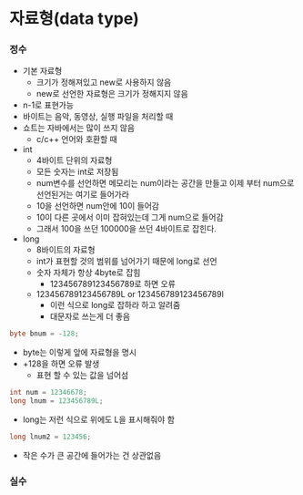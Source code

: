 # 자료형(data type)

### 정수

- 기본 자료형
  - 크기가 정해져있고 new로 사용하지 않음
  - new로 선언한 자료형은 크기가 정해지지 않음
- n-1로 표현가능
- 바이트는 음악, 동영상, 실행 파일을 처리할 때
- 쇼트는 자바에서는 많이 쓰지 않음
  - c/c++ 언어와 호환할 때
- int
  - 4바이트 단위의 자료형
  - 모든 숫자는 int로 저장됨
  - num변수를 선언하면 메모리는 num이라는 공간을 만들고 이제 부터 num으로 선언된거는 여기로 들어가라
  - 10을 선언하면 num안에 10이 들어감
  - 10이 다른 곳에서 이미 잡혀있는데 그게 num으로 들어감
  - 그래서 100을 쓰던 100000을 쓰던 4바이트로 잡힌다.
- long
  - 8바이트의 자료형
  - int가 표현할 것의 범위를 넘어가기 때문에 long로 선언
  - 숫자 자체가 항상 4byte로 잡힘
    - 123456789123456789로 하면 오류
  - 123456789123456789L or 123456789123456789l
    - 이런 식으로 long로 잡하라 하고 알려줌
    - 대문자로 쓰는게 더 좋음

```java
byte bnum = -128;
```

- byte는 이렇게 앞에 자료형을 명시
- +128을 하면 오류 발생
  - 표현 할 수 있는 값을 넘어섬

```java
int num = 12346678;
long lnum = 123456789L;
```

- long는 저런 식으로 위에도 L을 표시해줘야 함

```java
long lnum2 = 123456;
```

- 작은 수가 큰 공간에 들어가는 건 상관없음

### 실수

